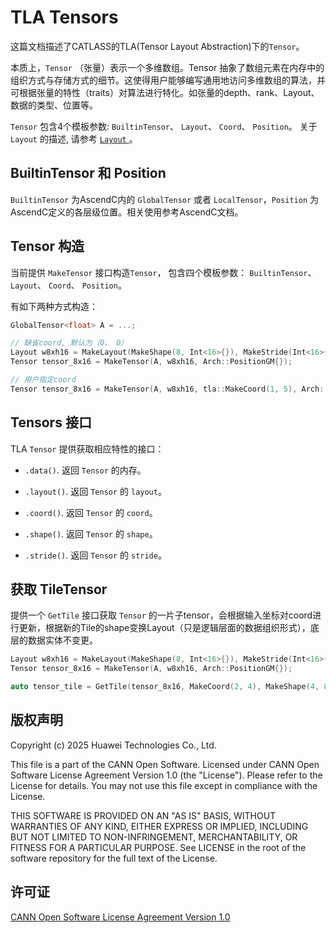 # TLA Tensors

这篇文档描述了CATLASS的TLA(Tensor Layout Abstraction)下的`Tensor`。

本质上，`Tensor` （张量）表示一个多维数组。Tensor 抽象了数组元素在内存中的组织方式与存储方式的细节。这使得用户能够编写通用地访问多维数组的算法，并可根据张量的特性（traits）对算法进行特化。如张量的depth、rank、Layout、数据的类型、位置等。

`Tensor` 包含4个模板参数: `BuiltinTensor`、 `Layout`、 `Coord`、 `Position`。
关于 `Layout` 的描述, 请参考 [ `Layout` ](./01_layout.md)。

## BuiltinTensor 和 Position

`BuiltinTensor` 为AscendC内的 `GlobalTensor` 或者 `LocalTensor`，`Position` 为AscendC定义的各层级位置。相关使用参考AscendC文档。

## Tensor 构造

当前提供 `MakeTensor` 接口构造`Tensor`， 包含四个模板参数： `BuiltinTensor`、 `Layout`、 `Coord`、 `Position`。

有如下两种方式构造：

```cpp
GlobalTensor<float> A = ...;

// 缺省coord, 默认为（0， 0）
Layout w8xh16 = MakeLayout(MakeShape(8, Int<16>{}), MakeStride(Int<16>{},Int< 1>{}));
Tensor tensor_8x16 = MakeTensor(A, w8xh16, Arch::PositionGM{});

// 用户指定coord
Tensor tensor_8x16 = MakeTensor(A, w8xh16, tla::MakeCoord(1, 5), Arch::PositionGM{});
```

## Tensors 接口

TLA `Tensor` 提供获取相应特性的接口：

* `.data()`. 返回 `Tensor` 的内存。

* `.layout()`. 返回 `Tensor` 的 `layout`。

* `.coord()`. 返回 `Tensor` 的 `coord`。

* `.shape()`. 返回 `Tensor` 的 `shape`。

* `.stride()`. 返回 `Tensor` 的 `stride`。

## 获取 TileTensor

提供一个 `GetTile` 接口获取 `Tensor` 的一片子tensor，会根据输入坐标对coord进行更新，根据新的Tile的shape变换Layout（只是逻辑层面的数据组织形式），底层的数据实体不变更。

```cpp
Layout w8xh16 = MakeLayout(MakeShape(8, Int<16>{}), MakeStride(Int<16>{},Int< 1>{}));
Tensor tensor_8x16 = MakeTensor(A, w8xh16, Arch::PositionGM{});

auto tensor_tile = GetTile(tensor_8x16, MakeCoord(2, 4), MakeShape(4, 8)); // (4,8):(_16,_1)
```

## 版权声明
Copyright (c) 2025 Huawei Technologies Co., Ltd.

This file is a part of the CANN Open Software.
Licensed under CANN Open Software License Agreement Version 1.0 (the "License").
Please refer to the License for details. You may not use this file except in compliance with the License.

THIS SOFTWARE IS PROVIDED ON AN "AS IS" BASIS, WITHOUT WARRANTIES OF ANY KIND,
EITHER EXPRESS OR IMPLIED,
INCLUDING BUT NOT LIMITED TO NON-INFRINGEMENT,
MERCHANTABILITY, OR FITNESS FOR A PARTICULAR   PURPOSE.
See LICENSE in the root of the software repository for the full text of the License.

## 许可证
[CANN Open Software License Agreement Version 1.0](../LICENSE)